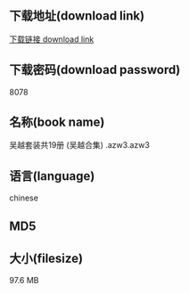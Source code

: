 ## 下载地址(download link)
[下载链接 download link](https://tutu365.netlify.app/?s=%E5%90%B4%E8%B6%8A%E5%A5%97%E8%A3%85%E5%85%B119%E5%86%8C+%28%E5%90%B4%E8%B6%8A%E5%90%88%E9%9B%86%29+.azw3)

## 下载密码(download password)
8078

## 名称(book name)
吴越套装共19册 (吴越合集) .azw3.azw3

## 语言(language)
chinese

## MD5


## 大小(filesize)
97.6 MB
